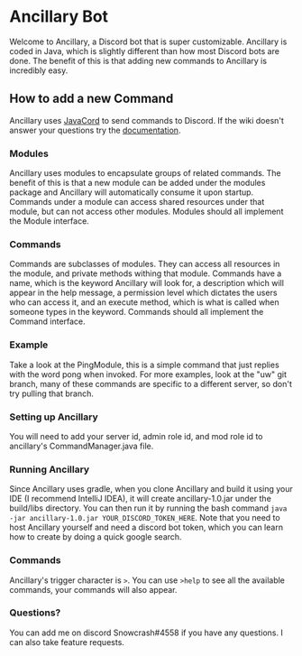 # Ancillary Bot
Welcome to Ancillary, a Discord bot that is super customizable.
Ancillary is coded in Java, which is slightly different than how most Discord bots are done.
The benefit of this is that adding new commands to Ancillary is incredibly easy.
## How to add a new Command
Ancillary uses [JavaCord](https://javacord.org/wiki/getting-started/welcome/) to send commands to Discord. If the wiki doesn't answer your
questions try the [documentation](https://docs.javacord.org/api/v/3.0.0/overview-summary.html).
### Modules
Ancillary uses modules to encapsulate groups of related commands.
The benefit of this is that a new module can be added under the modules package and Ancillary
will automatically consume it upon startup. Commands under a module can access shared resources under that module,
but can not access other modules. Modules should all implement the Module interface.
### Commands
Commands are subclasses of modules. They can access all resources in the module, and private methods
withing that module. Commands have a name, which is the keyword Ancillary will look for, a description which
will appear in the help message, a permission level which dictates the users who can access it, and an execute method,
which is what is called when someone types in the keyword. Commands should all implement the Command interface.
### Example
Take a look at the PingModule, this is a simple command that just replies with the word pong when invoked.
For more examples, look at the "uw" git branch, many of these commands are specific to a different server, so don't try pulling that branch.
### Setting up Ancillary
You will need to add your server id, admin role id, and mod role id to ancillary's CommandManager.java file.
### Running Ancillary
Since Ancillary uses gradle, when you clone Ancillary and build it using your IDE (I recommend IntelliJ IDEA),
it will create ancillary-1.0.jar under the build/libs directory. You can then run it by running the bash command
`java -jar ancillary-1.0.jar YOUR_DISCORD_TOKEN_HERE`. Note that you need to host Ancillary yourself and need a discord bot
token, which you can learn how to create by doing a quick google search.
### Commands
Ancillary's trigger character is `>`. You can use `>help` to see all the available commands, your commands will also appear. 
### Questions?
You can add me on discord Snowcrash#4558 if you have any questions. I can also take feature requests.